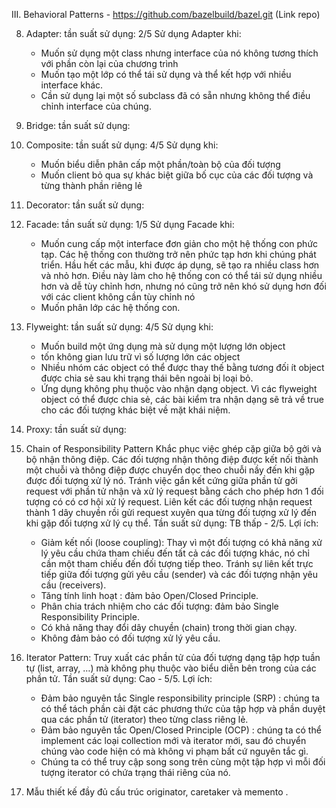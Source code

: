 III. Behavioral Patterns - https://github.com/bazelbuild/bazel.git (Link repo)

8. Adapter: tần suất sử dụng: 2/5
   Sử dụng Adapter khi:
      - Muốn sử dụng một class nhưng interface của nó không tương thích với phần còn lại của chương trình
      - Muốn tạo một lớp có thể tái sử dụng và thể kết hợp với nhiều interface khác.
      - Cần sử dụng lại một số subclass đã có sẵn nhưng không thể điều chỉnh interface của chúng.
10. Bridge: tần suất sử dụng: 
12. Composite: tần suất sử dụng: 4/5
   Sử dụng khi:
      - Muốn biểu diễn phân cấp một phần/toàn bộ của đối tượng
      - Muốn client bỏ qua sự khác biệt giữa bố cục của các đối tượng và từng thành phần riêng lẻ
14. Decorator: tần suất sử dụng: 
16. Facade: tần suất sử dụng: 1/5
   Sử dụng Facade khi:
      - Muốn cung cấp một interface đơn giản cho một hệ thống con phức tạp. Các hệ thống con thường trở nên phức tạp hơn khi chúng phát triển. Hầu hết các mẫu, khi được áp           dụng, sẽ tạo ra nhiều class hơn và nhỏ hơn. Điều này làm cho hệ thống con có thể tái sử dụng nhiều hơn và dễ tùy chỉnh hơn, nhưng nó cũng trở nên khó sử dụng hơn đối với         các client không cần tùy chỉnh nó
      - Muốn phân lớp các hệ thống con.
18. Flyweight: tần suất sử dụng: 4/5
   Sử dụng khi:
      - Muốn build một ứng dụng mà sử dụng một lượng lớn object
      - tốn không gian lưu trữ vì số lượng lớn các object
      - Nhiều nhóm các object có thể được thay thế bằng tương đối ít object được chia sẻ sau khi trạng thái bên ngoài bị loại bỏ.
      - Ứng dụng không phụ thuộc vào nhận dạng object. Vì các flyweight object có thể được chia sẻ, các bài kiểm tra nhận dạng sẽ trả về true cho các đối tượng khác biệt về mặt         khái niệm.
20. Proxy: tần suất sử dụng: 

11. Chain of Responsibility Pattern
   Khắc phục việc ghép cặp giữa bộ gởi và bộ nhận thông điệp. Các đối tượng nhận thông điệp được kết nối thành một chuỗi và thông điệp được chuyển dọc theo chuỗi nầy đến khi gặp được đối tượng xử lý nó. Tránh việc gắn kết cứng giữa phần tử gởi request với phần tử nhận và xử lý request bằng cách cho phép hơn 1 đối tượng có có cơ hội xử lý request. Liên kết các đối tượng nhận request thành 1 dây chuyền rồi gửi request xuyên qua từng đối tượng xử lý đến khi gặp đối tượng xử lý cụ thể. Tần suất sử dụng: TB thấp - 2/5.
Lợi ích: 
    - Giảm kết nối (loose coupling): Thay vì một đối tượng có khả năng xử lý yêu cầu chứa tham chiếu đến tất cả các đối tượng khác, nó chỉ cần một tham chiếu đến đối tượng tiếp theo. Tránh sự liên kết trực tiếp giữa đối tượng gửi yêu cầu (sender) và các đối tượng nhận yêu cầu (receivers).
    - Tăng tính linh hoạt : đảm bảo Open/Closed Principle.
    - Phân chia trách nhiệm cho các đối tượng: đảm bảo Single Responsibility Principle.
    - Có khả năng thay đổi dây chuyền (chain) trong thời gian chạy.
    - Không đảm bảo có đối tượng xử lý yêu cầu.
12. Iterator Pattern:
   Truy xuất các phần tử của đối tượng dạng tập hợp tuần tự (list, array, …) mà không phụ thuộc vào biểu diễn bên trong của các phần tử. Tần suất sử dụng: Cao - 5/5.
Lợi ích: 
    - Đảm bảo nguyên tắc Single responsibility principle (SRP) : chúng ta có thể tách phần cài đặt các phương thức của tập hợp và phần duyệt qua các phần tử (iterator) theo từng class riêng lẻ.
    - Đảm bảo nguyên tắc Open/Closed Principle (OCP) : chúng ta có thể implement các loại collection mới và iterator mới, sau đó chuyển chúng vào code hiện có mà không vi phạm bất cứ nguyên tắc gì.
    - Chúng ta có thể truy cập song song trên cùng một tập hợp vì mỗi đối tượng iterator có chứa trạng thái riêng của nó.
  13. Mẫu thiết kế đầy đủ cấu trúc originator, caretaker và memento .


